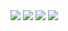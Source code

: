 




<div class="tupperware">

<img src="https://raw.githubusercontent.com/thakarashard/rashardmro/refs/heads/master/assets/images/worknotes03/cloudanChilli.png">

<img src="https://raw.githubusercontent.com/thakarashard/rashardmro/refs/heads/master/assets/images/worknotes03/cloudChilli1.png">

<img src="https://raw.githubusercontent.com/thakarashard/rashardmro/refs/heads/master/assets/images/worknotes03/cloudBack.png">

<img src="https://raw.githubusercontent.com/thakarashard/rashardmro/refs/heads/master/assets/images/worknotes03/cloud1.png">



</div>
